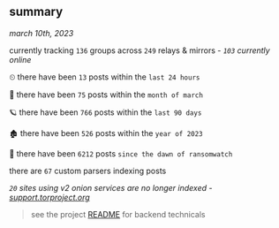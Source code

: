 
## summary
_march 10th, 2023_

currently tracking `136` groups across `249` relays & mirrors - _`103` currently online_

⏲ there have been `13` posts within the `last 24 hours`

🦈 there have been `75` posts within the `month of march`

🪐 there have been `766` posts within the `last 90 days`

🏚 there have been `526` posts within the `year of 2023`

🦕 there have been `6212` posts `since the dawn of ransomwatch`

there are `67` custom parsers indexing posts

_`20` sites using v2 onion services are no longer indexed - [support.torproject.org](https://support.torproject.org/onionservices/v2-deprecation/)_

> see the project [README](https://github.com/joshhighet/ransomwatch#ransomwatch--) for backend technicals
